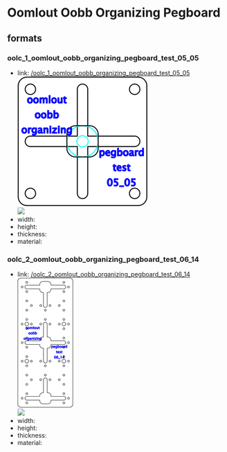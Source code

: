 # Oomlout Oobb Organizing Pegboard


## formats

### oolc_1_oomlout_oobb_organizing_pegboard_test_05_05
* link: [/oolc_1_oomlout_oobb_organizing_pegboard_test_05_05](oolc_1_oomlout_oobb_organizing_pegboard_test_05_05)  
![](oolc_1_oomlout_oobb_organizing_pegboard_test_05_05/working_300.png)  
![](oolc_1_oomlout_oobb_organizing_pegboard_test_05_05/image_300.jpg)  
* width:   
* height:   
* thickness:   
* material:   
 

### oolc_2_oomlout_oobb_organizing_pegboard_test_06_14
* link: [/oolc_2_oomlout_oobb_organizing_pegboard_test_06_14](oolc_2_oomlout_oobb_organizing_pegboard_test_06_14)  
![](oolc_2_oomlout_oobb_organizing_pegboard_test_06_14/working_300.png)  
![](oolc_2_oomlout_oobb_organizing_pegboard_test_06_14/image_300.jpg)  
* width:   
* height:   
* thickness:   
* material:   
 
